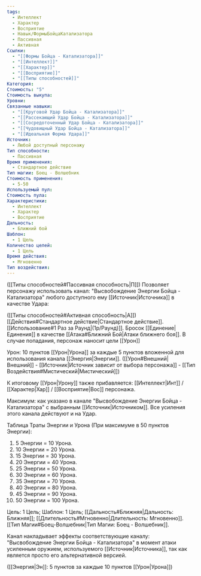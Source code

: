 ```yaml
---
tags:
  - Интеллект
  - Характер
  - Восприятие
  - Навык/ФормыБойцаКатализатора
  - Пассивная
  - Активная
Ссылки:
  - "[[Формы Бойца - Катализатора]]"
  - "[[Интеллект]]"
  - "[[Характер]]"
  - "[[Восприятие]]"
  - "[[Типы способностей]]"
Категория: 
Стоимость: "5"
Стоимость выкупа: 
Уровни: 
Связанные навыки:
  - "[[Круговой Удар Бойца - Катализатора]]"
  - "[[Рассекающий Удар Бойца - Катализатора]]"
  - "[[Сосредоточенный Удар Бойца - Катализатора]]"
  - "[[Чудовищный Удар Бойца - Катализатора]]"
  - "[[Идеальная Форма Удара]]"
Источник:
  - Любой доступный персонажу
Тип способности:
  - Пассивная
Время применения:
  - Стандартное действие
Тип магии: Боец - Волшебник
Стоимость применения:
  - 5-50
Используемый пул: 
Стоимость пула: 
Характеристики:
  - Интеллект
  - Характер
  - Восприятие
Дальность:
  - Ближний бой
Шаблон:
  - 1 Цель
Количество целей:
  - 1 Цель
Время действия:
  - Мгновенно
Тип воздействия:
---
```

([[Типы способностей#Пассивная способность|П]]) Позволяет персонажу использовать канал: "Высвобождение Энергии Бойца - Катализатора" любого доступного ему [[Источник|Источника]] в качестве Удара:

([[Типы способностей#Активная способность|А]]) [[Действия#Стандартное действие|Стандартное действие]]. [[Использование#1 Раз за Раунд|(1р/Раунд)]]. Бросок [[Единение|Единения]] в качестве [[Атака#Ближний Бой|Атаки ближнего боя]]. В случае попадания, персонаж наносит цели [[Урон]]

Урон: 10 пунктов [[Урон|Урона]] за каждые 5 пунктов вложенной для использования канала [[Энергия|Энергии]]. ([[Урон#Внешний|Внешний]] - [[Источник|Источник зависит от выбора персонажа]] - [[Тип Воздействия#Мистический|Мистический]])

К итоговому [[Урон|Урону]] также прибавляется: [[Интеллект|Инт]] / [[Характер|Хар]] / [[Восприятие|Вос]] персонажа.

Максимум: как указано в канале "Высвобождение Энергии Бойца - Катализатора" с выбранным [[Источник|Источником]]. Все усиления этого канала действуют и на Удар. 

Таблица Траты Энергии и Урона
(При максимуме в 50 пунктов Энергии):

1. 5 Энергии = 10 Урона.
2. 10 Энергии = 20 Урона.
3. 15 Энергии = 30 Урона. 
4. 20 Энергии = 40 Урона.
5. 25 Энергии = 50 Урона.
6. 30 Энергии = 60 Урона.
7. 35 Энергии = 70 Урона.
8. 40 Энергии = 80 Урона.
9. 45 Энергии = 90 Урона.
10. 50 Энергии = 100 Урона. 

Цель: 1 Цель; Шаблон: 1 Цель; [[Дальность#Ближняя|Дальность: Ближняя]]; [[Длительность#Мгновенно|Длительность: Мгновенно]]. [[Тип Магии#Боец-Волшебник|Тип Магии: Боец - Волшебник]].

Канал накладывает эффекты соответствующие каналу: "Высвобождение Энергии Бойца - Катализатора" в момент атаки усиленным оружием, используемого [[Источник|Источника]], так как является просто его альтернативной версией.

([[Энергия|Эн]]: 5 пунктов за каждые 10 пунктов [[Урон|Урона]])















